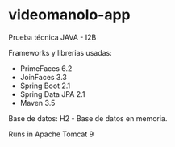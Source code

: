 # videomanolo-app
Prueba técnica JAVA - I2B

Frameworks y librerias usadas:
  - PrimeFaces 6.2
  - JoinFaces 3.3
  - Spring Boot 2.1
  - Spring Data JPA 2.1
  - Maven 3.5

Base de datos:
H2 - Base de datos en memoria.

Runs in Apache Tomcat 9
